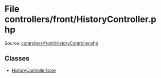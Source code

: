 File controllers/front/HistoryController.php
=========

Source: [controllers/front/HistoryController.php](https://github.com/PrestaShop/PrestaShop/blob/1.5.6.1/controllers/front/HistoryController.php)


Classes
-------

* [HistoryControllerCore](class.HistoryControllerCore.md)

